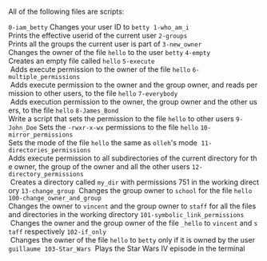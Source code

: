 All of the following files are scripts:

`0-iam_betty` Changes your user ID to `betty`
 `1-who_am_i` Prints the effective userid of the current user
`2-groups` Prints all the groups the current user is part of
`3-new_owner` Changes the owner of the file `hello` to the user `betty`
`4-empty` Creates an empty file called `hello`
`5-execute`  Adds execute permission to the owner of the file `hello`
`6-multiple_permissions`  Adds execute permission to the owner and the group owner, and reads permission to other users, to the file `hello`
`7-everybody`  Adds execution permission to the owner, the group owner and the other users, to the file `hello`
`8-James_Bond` Write a script that sets the permission to the file `hello` to other users
`9-John_Doe` Sets the `-rwxr-x-wx` permissions to the file `hello`
`10-mirror_permissions` Sets the mode of the file `hello` the same as `olleh`'s mode
 `11-directories_permissions`
Adds execute permission to all subdirectories of the current directory for the owner, the group of the owner and all the other users
`12-directory_permissions`  Creates a directory called `my_dir` with permissions 751 in the working directory
`13-change_group`  Changes the group owner to `school` for the file `hello`
`100-change_owner_and_group` Changes the owner to `vincent` and the group owner to `staff` for all the files and directories in the working directory
`101-symbolic_link_permissions`  Changes the owner and the group owner of the file `_hello` to `vincent` and `staff` respectively
`102-if_only`  Changes the owner of the file `hello` to `betty` only if it is owned by the user `guillaume`
 `103-Star_Wars`  Plays the Star Wars IV episode in the terminal
